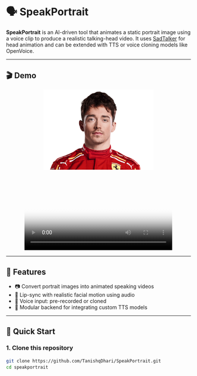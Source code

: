 ﻿# 🗣️ SpeakPortrait

**SpeakPortrait** is an AI-driven tool that animates a static portrait image using a voice clip to produce a realistic talking-head video. It uses [SadTalker](https://github.com/OpenTalker/SadTalker) for head animation and can be extended with TTS or voice cloning models like OpenVoice.

---

## 🎬 Demo

<p align="center">
  <img src="https://github.com/TanishqDhari/SpeakPortrait/blob/main/demo/image.png" width="300" />
</p>
<div align="center">
  <video src="https://github.com/user-attachments/assets/7b632029-cc4a-4561-8c4a-55cd830b8067" width="80%" poster="./assets/video_poster.jpg"> </video>
</div>

---

## 🔧 Features

- 📷 Convert portrait images into animated speaking videos
- 🧠 Lip-sync with realistic facial motion using audio
- 🎤 Voice input: pre-recorded or cloned
- 🧩 Modular backend for integrating custom TTS models

---

## 🚀 Quick Start

### 1. Clone this repository

```bash
git clone https://github.com/TanishqDhari/SpeakPortrait.git
cd speakportrait
